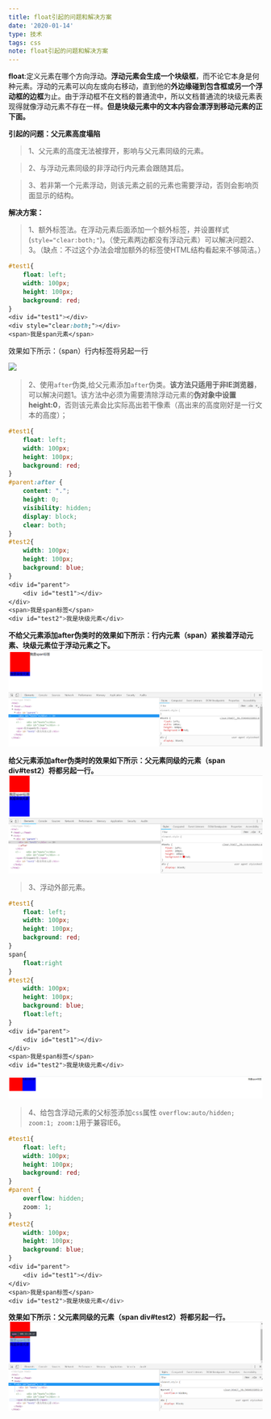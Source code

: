 ```yaml
---
title: float引起的问题和解决方案
date: '2020-01-14'
type: 技术
tags: css
note: float引起的问题和解决方案
---
```


**float**:定义元素在哪个方向浮动。**浮动元素会生成一个块级框**，而不论它本身是何种元素。浮动的元素可以向左或向右移动，直到他的**外边缘碰到包含框或另一个浮动框的边框**为止。由于浮动框不在文档的普通流中，所以文档普通流的块级元素表现得就像浮动元素不存在一样。**但是块级元素中的文本内容会漂浮到移动元素的正下面。**  

**引起的问题：父元素高度塌陷**

>1、父元素的高度无法被撑开，影响与父元素同级的元素。     

>2、与浮动元素同级的非浮动行内元素会跟随其后。 

>3、若非第一个元素浮动，则该元素之前的元素也需要浮动，否则会影响页面显示的结构。

**解决方案：**    

>1、额外标签法。在浮动元素后面添加一个额外标签，并设置样式(`style="clear:both;"`)。（使元素两边都没有浮动元素）可以解决问题2、3。（缺点：不过这个办法会增加额外的标签使HTML结构看起来不够简洁。）

```css
#test1{
    float: left;
    width: 100px;
    height: 100px;
    background: red;
}
<div id="test1"></div>
<div style="clear:both;"></div>
<span>我是span元素</span>
```

效果如下所示：（span）行内标签将另起一行

![](https://user-gold-cdn.xitu.io/2019/4/7/169f82fa30f92e5d?w=1886&h=728&f=png&s=92615)

> 2、使用`after`伪类,给父元素添加`after`伪类。**该方法只适用于非IE浏览器**，可以解决问题1。该方法中必须为需要清除浮动元素的**伪对象中设置height:0**，否则该元素会比实际高出若干像素（高出来的高度刚好是一行文本的高度）；

```css
#test1{
    float: left;
    width: 100px;
    height: 100px;
    background: red;
}
#parent:after {
    content: ".";
    height: 0;
    visibility: hidden;
    display: block;
    clear: both;
}
#test2{
    width: 100px;
    height: 100px;
    background: blue;
}
<div id="parent">
    <div id="test1"></div>
</div>	
<span>我是span标签</span>
<div id="test2">我是块级元素</div>
```

**不给父元素添加after伪类时的效果如下所示：行内元素（span）紧挨着浮动元素、块级元素位于浮动元素之下。**
<img src="../../images/css/float.png" alt="暂无图片">

<!-- ![](https://user-gold-cdn.xitu.io/2019/4/7/169f837603d405e5?w=1916&h=727&f=png&s=96304) -->

**给父元素添加after伪类时的效果如下所示：父元素同级的元素（span div#test2）将都另起一行。**
<img src="../../images/css/float-after.png" alt="暂无图片">
<!-- ![](https://user-gold-cdn.xitu.io/2019/4/7/169f83160d7eb2b5?w=1889&h=726&f=png&s=96500) -->

> 3、浮动外部元素。 
```css
#test1{
    float: left;
    width: 100px;
    height: 100px;
    background: red;
}
span{
    float:right
}
#test2{
    width: 100px;
    height: 100px;
    background: blue;
    float:left;
}
<div id="parent">
    <div id="test1"></div>
</div>	
<span>我是span标签</span>
<div id="test2">我是块级元素</div>
```   
<img src="../../images/css/float-4.png" alt="暂无图片">

> 4、给包含浮动元素的父标签添加`css`属性 `overflow:auto/hidden; zoom:1; zoom:1`用于兼容IE6。

```css
#test1{
    float: left;
    width: 100px;
    height: 100px;
    background: red;
}
#parent {
    overflow: hidden;
    zoom: 1;
}
#test2{
    width: 100px;
    height: 100px;
    background: blue;
}
<div id="parent">
    <div id="test1"></div>
</div>	
<span>我是span标签</span>
<div id="test2">我是块级元素</div>
```

**效果如下所示：父元素同级的元素（span div#test2）将都另起一行。**
<img src="../../images/css/float-overflow.png">
<!-- ![](https://user-gold-cdn.xitu.io/2019/4/7/169f839ef647d6dd?w=1912&h=672&f=png&s=93624) -->
